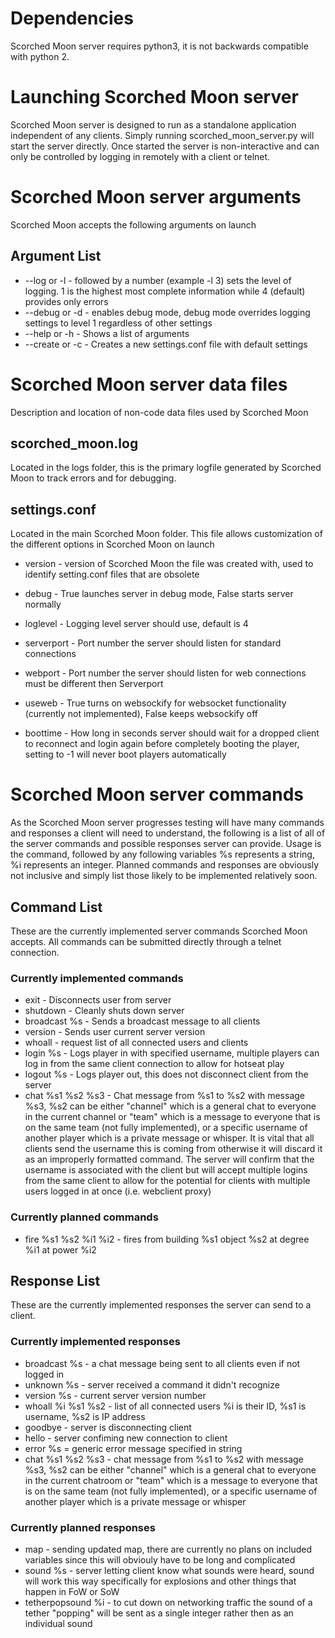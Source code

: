 # Dependencies #
Scorched Moon server requires python3, it is not backwards compatible with python 2.

# Launching Scorched Moon server #
Scorched Moon server is designed to run as a standalone application independent of any clients. Simply running scorched\_moon\_server.py will start the server directly. Once started the server is non-interactive and can only be controlled by logging in remotely with a client or telnet.

# Scorched Moon server arguments #
Scorched Moon accepts the following arguments on launch

## Argument List ##
  * --log or -l - followed by a number (example -l 3) sets the level of logging. 1 is the highest most complete information while 4 (default) provides only errors
  * --debug or -d - enables debug mode, debug mode overrides logging settings to level 1 regardless of other settings
  * --help or -h - Shows a list of arguments
  * --create or -c - Creates a new settings.conf file with default settings


# Scorched Moon server data files #
Description and location of non-code data files used by Scorched Moon

## scorched\_moon.log ##
Located in the logs folder, this is the primary logfile generated by Scorched Moon to track errors and for debugging.

## settings.conf ##
Located in the main Scorched Moon folder. This file allows customization of the different options in Scorched Moon on launch

  * version - version of Scorched Moon the file was created with, used to identify setting.conf files that are obsolete

  * debug - True launches server in debug mode, False starts server normally
  * loglevel - Logging level server should use, default is 4
  * serverport - Port number the server should listen for standard connections
  * webport - Port number the server should listen for web connections must be different then Serverport
  * useweb - True turns on websockify for websocket functionality (currently not implemented), False keeps websockify off
  * boottime - How long in seconds server should wait for a dropped client to reconnect and login again before completely booting the player, setting to -1 will never boot players automatically


# Scorched Moon server commands #
As the Scorched Moon server progresses testing will have many commands and responses a client will need to understand, the following is a list of all of the server commands and possible responses server can provide. Usage is the command, followed by any following variables %s represents a string, %i represents an integer. Planned commands and responses are obviously not inclusive and simply list those likely to be implemented relatively soon.


## Command List ##
These are the currently implemented server commands Scorched Moon accepts. All commands can be submitted directly through a telnet connection.

### Currently implemented commands ###
  * exit - Disconnects user from server
  * shutdown - Cleanly shuts down server
  * broadcast %s - Sends a broadcast message to all clients
  * version - Sends user current server version
  * whoall - request list of all connected users and clients
  * login %s - Logs player in with specified username, multiple players can log in from the same client connection to allow for hotseat play
  * logout %s - Logs player out, this does not disconnect client from the server
  * chat %s1 %s2 %s3 - Chat message from %s1 to %s2 with message %s3, %s2 can be either "channel" which is a general chat to everyone in the current channel or "team" which is a message to everyone that is on the same team (not fully implemented), or a specific username of another player which is a private message or whisper. It is vital that all clients send the username this is coming from otherwise it will discard it as an improperly formatted command. The server will confirm that the username is associated with the client but will accept multiple logins from the same client to allow for the potential for clients with multiple users logged in at once (i.e. webclient proxy)

### Currently planned commands ###
  * fire %s1 %s2 %i1 %i2 - fires from building %s1 object %s2 at degree %i1 at power %i2


## Response List ##
These are the currently implemented responses the server can send to a client.

### Currently implemented responses ###
  * broadcast %s - a chat message being sent to all clients even if not logged in
  * unknown %s - server received a command it didn't recognize
  * version %s - current server version number
  * whoall %i %s1 %s2 - list of all connected users %i is their ID, %s1 is username, %s2 is IP address
  * goodbye - server is disconnecting client
  * hello - server confiming new connection to client
  * error %s = generic error message specified in string
  * chat %s1 %s2 %s3 - chat message from %s1 to %s2 with message %s3, %s2 can be either "channel" which is a general chat to everyone in the current chatroom or "team" which is a message to everyone that is on the same team (not fully implemented), or a specific username of another player which is a private message or whisper

### Currently planned responses ###
  * map - sending updated map, there are currently no plans on included variables since this will obviouly have to be long and complicated
  * sound %s - server letting client know what sounds were heard, sound will work this way specifically for explosions and other things that happen in FoW or SoW
  * tetherpopsound %i - to cut down on networking traffic the sound of a tether "popping" will be sent as a single integer rather then as an individual sound